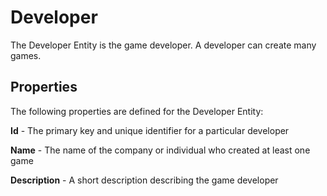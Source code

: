 # Developer

The Developer Entity is the game developer. A developer can create many games.

## Properties

The following properties are defined for the Developer Entity:

__Id__ - The primary key and unique identifier for a particular developer

__Name__ - The name of the company or individual who created at least one game

__Description__ - A short description describing the game developer
